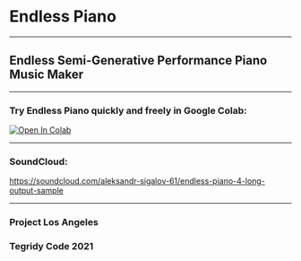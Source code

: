 # Endless Piano

***

## Endless Semi-Generative Performance Piano Music Maker

***

### Try Endless Piano quickly and freely in Google Colab:

[![Open In Colab][colab-badge]][colab-notebook]

[colab-notebook]: <https://colab.research.google.com/github/asigalov61/Endless-Piano/blob/main/Endless_Piano.ipynb>
[colab-badge]: <https://colab.research.google.com/assets/colab-badge.svg>

***

### SoundCloud:
https://soundcloud.com/aleksandr-sigalov-61/endless-piano-4-long-output-sample

***

### Project Los Angeles
### Tegridy Code 2021

